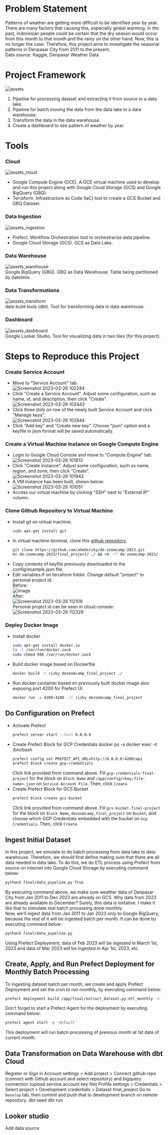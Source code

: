 # Problem Statement
Patterns of weather are getting more difficult to be identified year by year. There are many factors that causing this, especially global warming. In the past, Indonesian people could be certain that the dry season would occur from this month to that month and the rainy on the other hand. Now, this is no longer the case. Therefore, this project aims to investigate the seasonal patterns in Denpasar City from 2011 to the present. <br>
Data source: Kaggle, Denpasar Weather Data

# Project Framework
![assets](https://user-images.githubusercontent.com/99194827/227752387-4736cd2d-ecf3-4579-a40e-1558f48d6413.png)
1. Pipeline for processing dataset and extracting it from source to a data lake.
2. Pipeline for batch moving the data from the data lake to a data warehouse.
3. Transform the data in the data warehouse.
4. Create a dashboard to see pattern of weather by year.

# Tools
### Cloud
![assets_cloud](https://user-images.githubusercontent.com/99194827/227749263-755e2813-5c6e-4c10-93d7-4a2b32515922.png)
- Google Compute Engine (GCE). A GCE virtual machine used to develop and run this project along with Google Cloud Storage (GCS) and Google BigQuery (GBQ).
- Terraform. Infrastructure as Code (IaC) tool to create a GCS Bucket and GBQ Dataset.
### Data Ingestion
![assets_ingestion](https://user-images.githubusercontent.com/99194827/227752393-db2c208e-8de5-40cb-bcf1-14c1dd8750b2.png)
- Prefect. Workflow Orchestration tool to orchestrarize data pipeline.
- Google Cloud Storage (GCS). GCS as Data Lake.
### Data Warehouse
![assets_warehouse](https://user-images.githubusercontent.com/99194827/227752398-cfe9a2c7-d9ca-4c5c-aa71-e47548758bf2.png) <br>
Google BigQuery (GBQ). GBQ as Data Warehouse. Table being partitioned by datetime.
### Data Transformations
![assets_transform](https://user-images.githubusercontent.com/99194827/227749726-b8a42fab-b1d3-4edf-80c3-c1cf4d7d10a7.png) <br>
data build tools (dbt). Tool for transforming data in data warehouse.
### Dashboard
![assets_dashboard](https://user-images.githubusercontent.com/99194827/227749757-ba2583de-a0b9-4815-bb6b-da7b5f62722a.png) <br>
Google Looker Studio. Tool for visualizing data in two tiles (for this project).

# Steps to Reproduce this Project
### Create Service Account
- Move to "Service Account" tab. <br>
  ![Screenshot 2023-03-26 102244](https://user-images.githubusercontent.com/99194827/227753469-b87d19bd-d470-4945-98b5-83ef6ad79fde.png)
- Click "Create a Service Account". Adjust some configuration, such as name, id, and description, then click "Create". <br>
  ![Screenshot 2023-03-26 102443](https://user-images.githubusercontent.com/99194827/227753532-726fb56e-2f0c-43ef-a7d1-636dd39126bd.png)
- Click three dots on row of the newly built Service Account and click "Manage keys". <br>
  ![Screenshot 2023-03-26 102844](https://user-images.githubusercontent.com/99194827/227753695-35fbf26c-0a9a-459f-98e3-431a7f74b951.png)
- Click "Add key" and "Create new key". Choose "json" option and a keyfile in json format will be saved automatically.

### Create a Virtual Machine Instance on Google Compute Engine
- Login to Google Cloud Console and move to "Compute Engine" tab. <br>
  ![Screenshot 2023-03-26 101813](https://user-images.githubusercontent.com/99194827/227753342-fff3ae4e-eb86-4ca7-a573-5fa36c92b013.png)
- Click "Create Instance". Adjust some configuration, such as name, region, and zone, then click "Create". <br>
  ![Screenshot 2023-03-26 101942](https://user-images.githubusercontent.com/99194827/227753416-1d511350-3e8d-4264-9aec-ba24a3d4c9c9.png)
- A VM Instance has been built, shown below: <br>
  ![Screenshot 2023-03-26 101051](https://user-images.githubusercontent.com/99194827/227753185-42176bad-8f7e-461d-a2bf-d045925d1622.png)
- Access our virtual machine by clicking "SSH" next to "External IP" column.

### Clone Github Repository to Virtual Machine
- Install git on virtual machine.
  ```bash
  sudo apt-get install git
  ```
- In virtual machine terminal, clone this [github repository](https://github.com/ahmdxrzky/de-zoomcamp-2023).
  ```bash
  git clone https://github.com/ahmdxrzky/de-zoomcamp-2023.git
  mv de-zoomcamp-2023/final_project/ ./ && rm -rf de-zoomcamp-2023/
  ```
- Copy contents of keyfile previously downloaded to the config/example.json file.
- Edit variables.tf on terraform folder. Change default "project" to personal project id. <br>
  Before: <br>
  ![image](https://user-images.githubusercontent.com/99194827/227755227-0f915c22-4de4-4a10-9224-9d251e3d03fd.png) <br>
  After: <br>
  ![Screenshot 2023-03-26 112106](https://user-images.githubusercontent.com/99194827/227755721-f14ff9ac-f898-401e-8c6c-d891c8e586ac.png) <br>
  Personal project id can be seen in cloud console: <br>
  ![Screenshot 2023-03-26 112329](https://user-images.githubusercontent.com/99194827/227755302-2ec9f3e1-3b6c-4175-a003-0ed092bf8b87.png)
  
### Deploy Docker Image
- Install docker
  ```bash
  sudo apt-get install docker.io
  ls -l /var/run/docker.sock
  sudo chmod 666 /var/run/docker.sock
  ```
- Build docker image based on Dockerfile
  ```bash
  docker build -t rizky_dezoomcamp_final_project ./
  ```
- Run docker container based on previously built docker image also exposing port 4200 for Prefect UI.
  ```bash
  docker run -p 4200:4200 -it rizky_dezoomcamp_final_project
  ```

## Do Configuration on Prefect
- Activate Prefect
  ```bash
  prefect server start --host 0.0.0.0
  ```
- Create Prefect Block for GCP Credentials
  docker ps -a
  docker exec -it <container-id> /bin/bash
  ```bash
  prefect config set PREFECT_API_URL=http://0.0.0.0:4200/api
  prefect block create gcp-credentials
  ```
  Click link provided from command above. Fill `gcp-credentials-final-project` for the block on `Block Name` and `/app/config/<key-file-name>.json` on `Service Account File`. Then, click `Create`.
- Create Prefect Block for GCS Bucket
  ```bash
  prefect block create gcs-bucket
  ```
  Click link provided from command above. Fill `gcs-bucket-final-project` for the block on `Block Name`, `dezoomcamp_final_project` on `Bucket`, and choose which GCP Credentials embedded with the bucket on `Gcp Credentials`. Then, click `Create`.

## Ingest Initial Dataset
In this project, we simulate to do batch processing from data lake to data warehouse. Therefore, we should first define making sure that there are all data needed in data lake. To do this, we do ETL process using Prefect from source on internet into Google Cloud Storage by executing command below:
```bash
python3 final/data_pipeline.py True
```
By executing command above, we make sure weather data of Denpasar City from Jan 2011 to Dec 2023 are already on GCS. Why data from 2023 are already available to December? Surely, this data is imitative. I make it like that to stimulate real batch processing done monthly.<br>
Now, we'll ingest data from Jan 2011 to Jan 2023 only to Google BigQuery, because the rest of it will be ingested batch per month. It can be done by executing command below:
```bash
python3 final/data_pipeline.py
```
Using Prefect Deployment, data of Feb 2023 will be ingested in March 1st, 2023 and data of Mar 2023 will be ingested in Apr 1st, 2023, etc.

## Create, Apply, and Run Prefect Deployment for Monthly Batch Processing
To ingesting dataset batch per month, we create and apply Prefect Deployment and set the cron to run monthly, by executing command below:
```bash
prefect deployment build /app/final/extract_dataset.py:etl_monthly -n "ETL GCS to BGQ Monthly" --cron "0 0 1 * *" -a
```
Don't forget to start a Prefect Agent for the deployment by executing command below:
```bash
prefect agent start -q 'default'
```
This deployment will run batch processing of previous month at 1st date of current month.

## Data Transformation on Data Warehouse with dbt Cloud
Register or Sign in
Account settings > Add project > Connect github repo (connect with Github account and select repository) and bigquery connection (upload service account key file)
Profile settings > Credentials > Select project > Development credentials > Dataset final_project
Go to `Develop` tab, then commit and push that to development branch on remote repository.
dbt seed
dbt run

## Looker studio
Add data source
